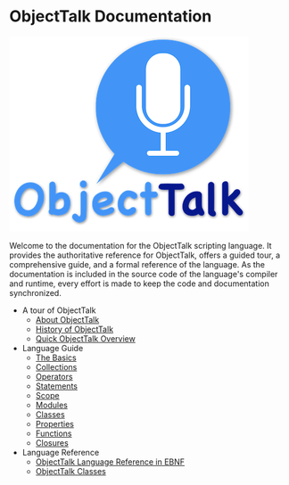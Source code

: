 # ObjectTalk Documentation

![Logo](logo/logo-small.png)

Welcome to the documentation for the ObjectTalk scripting
language. It provides the authoritative reference for ObjectTalk,
offers a guided tour, a comprehensive guide, and a formal reference of
the language. As the documentation is included in the source code
of the language's compiler and runtime, every effort is made to
keep the code and documentation synchronized.

* A tour of ObjectTalk
	* [About ObjectTalk](About.md)
	* [History of ObjectTalk](History.md)
	* [Quick ObjectTalk Overview](Overview.md)
* Language Guide
    * [The Basics](guide/Basics.md)
	* [Collections](guide/Collections.md)
	* [Operators](guide/Operators.md)
	* [Statements](guide/Statements.md)
	* [Scope](guide/Scope.md)
	* [Modules](guide/Modules.md)
	* [Classes](guide/Classes.md)
	* [Properties](guide/Properties.md)
	* [Functions](guide/Functions.md)
	* [Closures](guide/Closures.md)
* Language Reference
	* [ObjectTalk Language Reference in EBNF](Language.md)
	* [ObjectTalk Classes](Classes.md)
